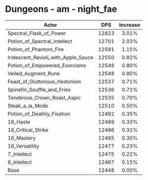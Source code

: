 # Dungeons - am - night_fae
| Actor | DPS | Increase |
|---|:---:|:---:|
|Spectral_Flask_of_Power|12823|3.01%|
|Potion_of_Spectral_Intellect|12701|2.03%|
|Potion_of_Phantom_Fire|12591|1.15%|
|Iridescent_Ravioli_with_Apple_Sauce|12550|0.82%|
|Potion_of_Empowered_Exorcisms|12548|0.80%|
|Veiled_Augment_Rune|12548|0.80%|
|Feast_of_Gluttonous_Hedonism|12537|0.71%|
|Spinefin_Souffle_and_Fries|12536|0.71%|
|Tenebrous_Crown_Roast_Aspic|12535|0.70%|
|Steak_a_la_Mode|12510|0.50%|
|Potion_of_Deathly_Fixation|12492|0.35%|
|16_Haste|12489|0.33%|
|16_Critical_Strike|12486|0.31%|
|16_Mastery|12485|0.30%|
|16_Versatility|12477|0.23%|
|7_Intellect|12475|0.22%|
|6_Intellect|12467|0.15%|
|Base|12448|0.00%|
